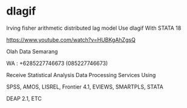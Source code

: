# dlagif
Irving fisher arithmetic distributed lag model Use dlagif With STATA 18

https://www.youtube.com/watch?v=HUBKgAhZgsQ

Olah Data Semarang

WA : +6285227746673 (085227746673)

Receive Statistical Analysis Data Processing Services Using

SPSS, AMOS, LISREL, Frontier 4.1, EVIEWS, SMARTPLS, STATA

DEAP 2.1, ETC
